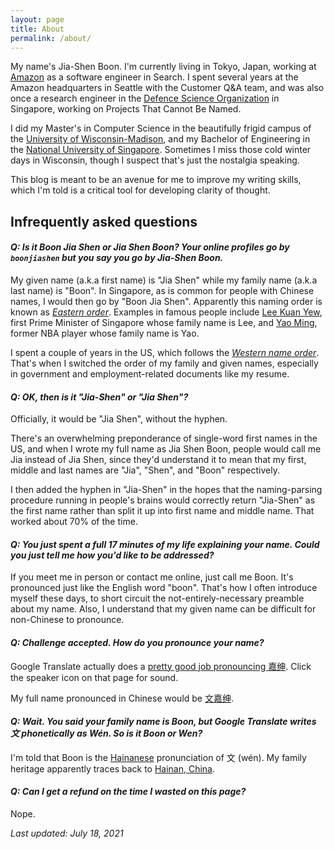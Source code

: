 ```yaml
---
layout: page
title: About
permalink: /about/
---
```


My name's Jia-Shen Boon. I'm currently living in Tokyo, Japan, working at [Amazon](https://amazon.jobs/) as a software engineer in Search. I spent several years at the Amazon headquarters in Seattle with the Customer Q&A team, and was also once a research engineer in the [Defence Science Organization](https://www.dso.org.sg/) in Singapore, working on Projects That Cannot Be Named.

I did my Master's in Computer Science in the beautifully frigid campus of the [University of Wisconsin-Madison](https://www.wisc.edu/), and my Bachelor of Engineering in the [National University of Singapore](https://nus.edu.sg/). Sometimes I miss those cold winter days in Wisconsin, though I suspect that's just the nostalgia speaking.

This blog is meant to be an avenue for me to improve my writing skills, which I'm told is a critical tool for developing clarity of thought.

## Infrequently asked questions

#### _Q: Is it Boon Jia Shen or Jia Shen Boon? Your online profiles go by `boonjiashen` but you say you go by Jia-Shen Boon._

My given name (a.k.a first name) is "Jia Shen" while my family name (a.k.a last name) is "Boon". In Singapore, as is common for people with Chinese names, I would then go by "Boon Jia Shen". Apparently this naming order is known as _[Eastern order](https://en.wikipedia.org/wiki/Personal_name#Name_order)_. Examples in famous people include [Lee Kuan Yew](https://en.wikipedia.org/wiki/Lee_Kuan_Yew), first Prime Minister of Singapore whose family name is Lee, and [Yao Ming](https://en.wikipedia.org/wiki/Yao_Ming), former NBA player whose family name is Yao.

I spent a couple of years in the US, which follows the _[Western name order](https://en.wikipedia.org/wiki/Personal_name#Western_name_order)_. That's when I switched the order of my family and given names, especially in government and employment-related documents like my resume.

#### _Q: OK, then is it "Jia-Shen" or "Jia Shen"?_

Officially, it would be "Jia Shen", without the hyphen.

There's an overwhelming preponderance of single-word first names in the US, and when I wrote my full name as Jia Shen Boon, people would call me Jia instead of Jia Shen, since they'd understand it to mean that my first, middle and last names are "Jia", "Shen", and "Boon" respectively.

I then added the hyphen in "Jia-Shen" in the hopes that the naming-parsing procedure running in people's brains would correctly return "Jia-Shen" as the first name rather than split it up into first name and middle name. That worked about 70% of the time.

#### _Q: You just spent a full 17 minutes of my life explaining your name. Could you just tell me how you'd like to be addressed?_

If you meet me in person or contact me online, just call me Boon. It's pronounced just like the English word "boon". That's how I often introduce myself these days, to short circuit the not-entirely-necessary preamble about my name. Also, I understand that my given name can be difficult for non-Chinese to pronounce.

#### _Q: Challenge accepted. How __do__ you pronounce your name?_

Google Translate actually does a [pretty good job pronouncing 嘉绅](https://translate.google.com/?sl=auto&tl=zh-CN&text=%E5%98%89%E7%BB%85&op=translate). Click the speaker icon <i class='fas fa-volume-up'></i> on that page for sound.

My full name pronounced in Chinese would be [文嘉绅](https://translate.google.com/?sl=zh-CN&tl=zh-CN&text=%E6%96%87%E5%98%89%E7%BB%85&op=translate).

#### _Q: Wait. You said your family name is Boon, but Google Translate writes 文 phonetically as Wén. So is it Boon or Wen?_

I'm told that Boon is the [Hainanese](https://en.wikipedia.org/wiki/Hainanese) pronunciation of 文 (wén). My family heritage apparently traces back to [Hainan, China](https://en.wikipedia.org/wiki/Hainan).

#### _Q: Can I get a refund on the time I wasted on this page?_

Nope.

_Last updated: July 18, 2021_